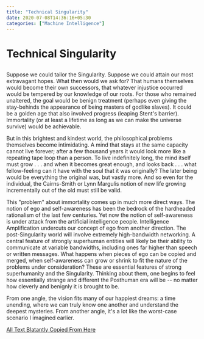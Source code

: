 ```yaml
---
title: "Technical Singularity"
date: 2020-07-08T14:36:16+05:30
categories: ["Machine Intelligence"]
---
```




# Technical Singularity 

## 


Suppose we could tailor the Singularity. Suppose we could attain our most extravagant hopes. What then would we ask for? That humans themselves would become their own successors, that whatever injustice occurred would be tempered by our knowledge of our roots. For those who remained unaltered, the goal would be benign treatment (perhaps even giving the stay-behinds the appearance of being masters of godlike slaves). It could be a golden age that also involved progress (leaping Stent's barrier). Immortality (or at least a lifetime as long as we can make the universe survive) would be achievable.

But in this brightest and kindest world, the philosophical problems themselves become intimidating. A mind that stays at the same capacity cannot live forever; after a few thousand years it would look more like a repeating tape loop than a person. To live indefinitely long, the mind itself must grow . . . and when it becomes great enough, and looks back . . . what fellow-feeling can it have with the soul that it was originally? The later being would be everything the original was, but vastly more. And so even for the individual, the Cairns-Smith or Lynn Margulis notion of new life growing incrementally out of the old must still be valid.

This "problem" about immortality comes up in much more direct ways. The notion of ego and self-awareness has been the bedrock of the hardheaded rationalism of the last few centuries. Yet now the notion of self-awareness is under attack from the artificial intelligence people. Intelligence Amplification undercuts our concept of ego from another direction. The post-Singularity world will involve extremely high-bandwidth networking. A central feature of strongly superhuman entities will likely be their ability to communicate at variable bandwidths, including ones far higher than speech or written messages. What happens when pieces of ego can be copied and merged, when self-awareness can grow or shrink to fit the nature of the problems under consideration? These are essential features of strong superhumanity and the Singularity. Thinking about them, one begins to feel how essentially strange and different the Posthuman era will be -- no matter how cleverly and benignly it is brought to be.

From one angle, the vision fits many of our happiest dreams: a time unending, where we can truly know one another and understand the deepest mysteries. From another angle, it's a lot like the worst-case scenario I imagined earlier.


[All Text Blatantly Copied From Here](https://frc.ri.cmu.edu/~hpm/book98/com.ch1/vinge.singularity.html#:~:text=Suppose%20we%20could%20tailor%20the%20Singularity.,the%20worst%2Dcase%20scenario%20I%20imagined%20earlier.)



